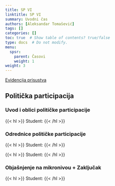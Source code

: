 ```yaml
---
title: SP VI
linktitle: SP VI
summary: Uvodni čas
authors: [Aleksandar Tomašević]
tags: []
categories: []
toc: true  # Show table of contents? true/false
type: docs  # Do not modify.
menu:
  spsr:
    parent: Časovi
    weight: 1
weight: 3
---
```


[Evidencija prisustva](https://forms.gle/Q5yfFHcNoDATWhTP8)


## Politička participacija

### Uvod i oblici političke participacije

{{< hl >}} Student: {{< /hl >}}

### Odrednice političke participacije

{{< hl >}} Student: {{< /hl >}}


{{< hl >}} Student: {{< /hl >}}

### Objašnjenje na mikronivou + Zaključak

{{< hl >}} Student: {{< /hl >}}





